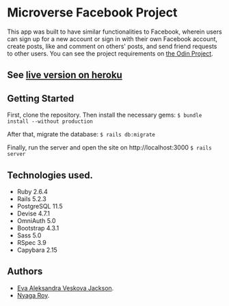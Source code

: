 # Microverse Facebook Project

This app was built to have similar functionalities to Facebook, wherein users can sign up for a new account or sign in with their own Facebook account, create posts, like and comment on others' posts, and send friend requests to other users. You can see the project requirements on [the Odin Project](https://www.theodinproject.com/courses/ruby-on-rails/lessons/final-project).

## See [live version on heroku](https://still-ridge-12937.herokuapp.com/)


## Getting Started

First, clone the repository. Then install the necessary gems:
`$ bundle install --without production`

After that, migrate the database:
`$ rails db:migrate`

Finally, run the server and open the site on http://localhost:3000
`$ rails server`

## Technologies used.

* Ruby 2.6.4
* Rails 5.2.3
* PostgreSQL 11.5
* Devise 4.7.1
* OmniAuth 5.0
* Bootstrap 4.3.1
* Sass 5.0
* RSpec 3.9
* Capybara 2.15

## Authors
* [Eva Aleksandra Veskova Jackson](https://github.com/evaveskova/).
* [Nyaga Roy](https://github.com/RoyNyaga).
